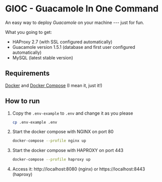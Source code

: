 # GIOC - Guacamole In One Command

An easy way to deploy *Guacamole* on your machine --- just for fun.

What you going to get:

* HAProxy 2.7 (with SSL configured automatically)
* Guacamole version 1.5.1 (database and first user configured automatically)
* MySQL (latest stable version)

## Requirements

[Docker](https://docs.docker.com/engine/install/) and [Docker Compose](https://docs.docker.com/compose/install/#scenario-two-install-the-compose-plugin) (I mean it, just it!)

## How to run

1. Copy the `.env-example` to `.env` and change it as you please
    ```bash
    cp .env-example .env
    ```
 
2. Start the docker compose with NGINX on port 80
    ```bash
    docker-compose --profile nginx up
    ```

2. Start the docker compose with HAPROXY on port 443
    ```bash
    docker-compose --profile haproxy up
    ```

3. Access it: http://localhost:8080 (nginx) or https://localhost:8443 (haproxy)
